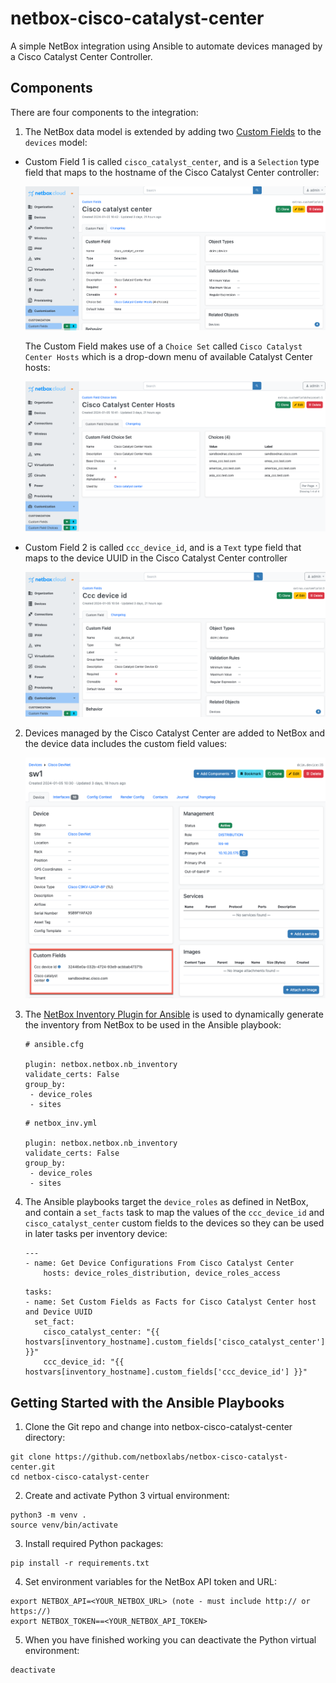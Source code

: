 # netbox-cisco-catalyst-center

A simple NetBox integration using Ansible to automate devices managed by a Cisco Catalyst Center Controller.

## Components

There are four components to the integration: 

1. The NetBox data model is extended by adding two [Custom Fields](https://docs.netbox.dev/en/stable/customization/custom-fields/) to the `devices` model: 

- Custom Field 1 is called `cisco_catalyst_center`, and is a `Selection` type field that maps to the hostname of the Cisco Catalyst Center controller:

    ![custom field](/images/ccc_netbox_cf_1.png)

    The Custom Field makes use of a `Choice Set` called `Cisco Catalyst Center Hosts` which is a drop-down menu of available Catalyst Center hosts:

    ![choice set](/images/ccc_cf_choice_set.png)

- Custom Field 2 is called `ccc_device_id`, and is a `Text` type field that maps to the device UUID in the Cisco Catalyst Center controller

    ![device ID](/images/ccc_netbox_cf_2.png)

2. Devices managed by the Cisco Catalyst Center are added to NetBox and the device data includes the custom field values: 

    ![netbox device](/images/ccc_netbox_device_details.png)

3. The [NetBox Inventory Plugin for Ansible](https://docs.ansible.com/ansible/latest/collections/netbox/netbox/nb_inventory_inventory.html) is used to dynamically generate the inventory from NetBox to be used in the Ansible playbook:

    ```
    # ansible.cfg

    plugin: netbox.netbox.nb_inventory
    validate_certs: False
    group_by: 
     - device_roles
     - sites
    ```

    ```
    # netbox_inv.yml

    plugin: netbox.netbox.nb_inventory
    validate_certs: False
    group_by: 
     - device_roles
     - sites
    ```
    
4. The Ansible playbooks target the `device_roles` as defined in NetBox, and contain a `set_facts` task to map the values of the `ccc_device_id` and `cisco_catalyst_center` custom fields to the devices so they can be used in later tasks per inventory device: 

    ```
    ---
    - name: Get Device Configurations From Cisco Catalyst Center
        hosts: device_roles_distribution, device_roles_access
    ```

    ```
    tasks:
    - name: Set Custom Fields as Facts for Cisco Catalyst Center host and Device UUID
      set_fact:
        cisco_catalyst_center: "{{ hostvars[inventory_hostname].custom_fields['cisco_catalyst_center'] }}"
        ccc_device_id: "{{ hostvars[inventory_hostname].custom_fields['ccc_device_id'] }}"
    ```

## Getting Started with the Ansible Playbooks

1. Clone the Git repo and change into netbox-cisco-catalyst-center directory:
```
git clone https://github.com/netboxlabs/netbox-cisco-catalyst-center.git
cd netbox-cisco-catalyst-center
```
2. Create and activate Python 3 virtual environment:
```
python3 -m venv .
source venv/bin/activate
```
3. Install required Python packages:
```
pip install -r requirements.txt
```
4. Set environment variables for the NetBox API token and URL:
```
export NETBOX_API=<YOUR_NETBOX_URL> (note - must include http:// or https://) 
export NETBOX_TOKEN==<YOUR_NETBOX_API_TOKEN>
```
5. When you have finished working you can deactivate the Python virtual environment:
```
deactivate
```